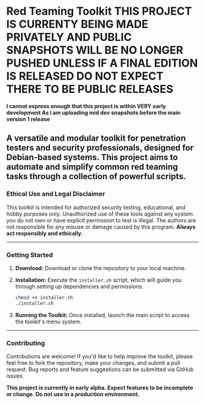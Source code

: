 # Red Teaming Toolkit THIS PROJECT IS CURRENTY BEING MADE PRIVATELY AND PUBLIC SNAPSHOTS WILL BE NO LONGER PUSHED UNLESS IF A FINAL EDITION IS RELEASED DO NOT EXPECT THERE TO BE PUBLIC RELEASES

**I cannot express enough that this project is within VERY early development As i am uploading mid dev snapshots before the main version 1 release**

A versatile and modular toolkit for penetration testers and security professionals, designed for Debian-based systems. This project aims to automate and simplify common red teaming tasks through a collection of powerful scripts.
---

### **Ethical Use and Legal Disclaimer**

This toolkit is intended for authorized security testing, educational, and hobby purposes only. Unauthorized use of these tools against any system you do not own or have explicit permission to test is illegal. The authors are not responsible for any misuse or damage caused by this program. **Always act responsibly and ethically.**

---

### Getting Started

1.  **Download:**
    Download or clone the repository to your local machine.

2.  **Installation:**
    Execute the `installer.sh` script, which will guide you through setting up dependencies and permissions.
    ```sh
    chmod +x installer.sh
    ./installer.sh
    ```

3.  **Running the Toolkit:**
    Once installed, launch the main script to access the toolkit's menu system.

---

### Contributing

Contributions are welcome! If you'd like to help improve the toolkit, please feel free to fork the repository, make your changes, and submit a pull request. Bug reports and feature suggestions can be submitted via GitHub issues.

**This project is currently in early alpha. Expect features to be incomplete or change. Do not use in a production environment.**

